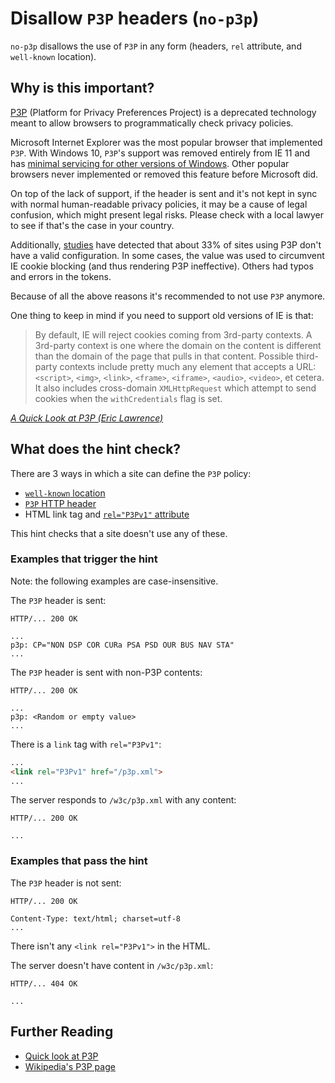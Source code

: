 # Disallow `P3P` headers (`no-p3p`)

`no-p3p` disallows the use of `P3P` in any form (headers, `rel`
attribute, and `well-known` location).

## Why is this important?

[P3P][p3p spec] (Platform for Privacy Preferences Project) is
a deprecated technology meant to allow browsers to programmatically
check privacy policies.

Microsoft Internet Explorer was the most popular browser that
implemented `P3P`. With Windows 10, `P3P`'s support was removed
entirely from IE 11 and has [minimal servicing for other versions
of Windows][p3p not supported]. Other popular browsers never
implemented or removed this feature before Microsoft did.

On top of the lack of support, if the header is sent and it's not
kept in sync with normal human-readable privacy policies, it may be
a cause of legal confusion, which might present legal risks. Please
check with a local lawyer to see if that's the case in your country.

Additionally, [studies][research] have detected that about 33% of
sites using P3P don't have a valid configuration. In some cases, the
value was used to circumvent IE cookie blocking (and thus rendering
P3P ineffective). Others had typos and errors in the tokens.

Because of all the above reasons it's recommended to not use `P3P`
anymore.

One thing to keep in mind if you need to support old versions of IE
is that:

> By default, IE will reject cookies coming from 3rd-party contexts.
A 3rd-party context is one where the domain on the content is different
than the domain of the page that pulls in that content. Possible
third-party contexts include pretty much any element that accepts a
URL: `<script>`, `<img>`, `<link>`, `<frame>`, `<iframe>`, `<audio>`,
`<video>`, et cetera. It also includes cross-domain `XMLHttpRequest`
which attempt to send cookies when the `withCredentials` flag is set.

*[A Quick Look at P3P (Eric Lawrence)][quick look]*

## What does the hint check?

There are 3 ways in which a site can define the `P3P` policy:

* [`well-known` location][well-known]
* [`P3P` HTTP header][p3p header]
* HTML link tag and [`rel="P3Pv1"` attribute][p3p link]

This hint checks that a site doesn't use any of these.

### Examples that **trigger** the hint

Note: the following examples are case-insensitive.

The `P3P` header is sent:

```text
HTTP/... 200 OK

...
p3p: CP="NON DSP COR CURa PSA PSD OUR BUS NAV STA"
...
```

The `P3P` header is sent with non-P3P contents:

```text
HTTP/... 200 OK

...
p3p: <Random or empty value>
...
```

There is a `link` tag with `rel="P3Pv1"`:

```html
...
<link rel="P3Pv1" href="/p3p.xml">
...
```

The server responds to `/w3c/p3p.xml` with any content:

```text
HTTP/... 200 OK

...
```

### Examples that **pass** the hint

The `P3P` header is not sent:

```text
HTTP/... 200 OK

Content-Type: text/html; charset=utf-8
...
```

There isn't any `<link rel="P3Pv1">` in the HTML.

The server doesn't have content in `/w3c/p3p.xml`:

```text
HTTP/... 404 OK

...
```

## Further Reading

* [Quick look at P3P][quick look]
* [Wikipedia's P3P page][wikipedia]

<!-- Link labels -->

[p3p header]: https://www.w3.org/TR/P3P11/#syntax_ext
[p3p link]: https://www.w3.org/TR/P3P11/#syntax_link
[p3p spec]: https://www.w3.org/TR/P3P11/
[p3p not supported]: https://msdn.microsoft.com/en-us/library/dn904497.aspx#Platform_for_Privacy_Preferences_1.0__P3P_1.0__removal
[quick look]: https://blogs.msdn.microsoft.com/ieinternals/2013/09/17/a-quick-look-at-p3p/
[research]: https://www.cylab.cmu.edu/_files/pdfs/tech_reports/CMUCyLab10014.pdf
[support]: https://en.wikipedia.org/wiki/P3P#User_agent_support
[well-known]: https://www.w3.org/TR/P3P11/#Well_Known_Location
[wikipedia]: https://en.wikipedia.org/wiki/P3P#User_agent_support
